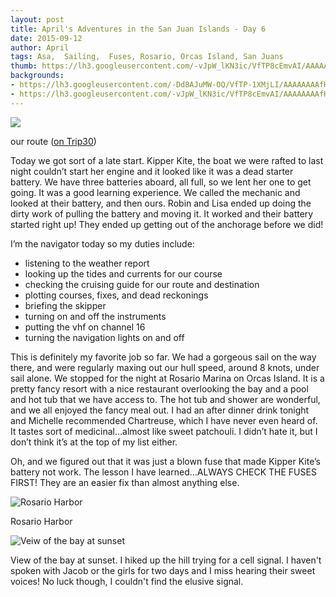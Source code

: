 ```yaml
---
layout: post
title: April's Adventures in the San Juan Islands - Day 6
date: 2015-09-12
author: April
tags: Asa,  Sailing,  Fuses, Rosario, Orcas Island, San Juans
thumb: https://lh3.googleusercontent.com/-vJpW_lKN3ic/VfTP8cEmvAI/AAAAAAAAfHI/_d1UM1lzlig/s640/blogger-image--955609819.jpg
backgrounds:
- https://lh3.googleusercontent.com/-Dd8AJuMW-OQ/VfTP-1XMjLI/AAAAAAAAfHQ/HNemZMdO4AM/s640/blogger-image--1914758250.jpg
- https://lh3.googleusercontent.com/-vJpW_lKN3ic/VfTP8cEmvAI/AAAAAAAAfHI/_d1UM1lzlig/s640/blogger-image--955609819.jpg
---
```


![](http://2.bp.blogspot.com/-fr8C5FnL3G4/VfTXdPiwuwI/AAAAAAAAFww/gRVdFNvCtPQ/s1600/Screen%2BShot%2B2015-09-12%2Bat%2B9.54.13%2BPM.png)

our route ([on Trip30](https://www.trip30.com/shared/2bb465cd-f04f-4483-96eb-6901c17836bf)) 

Today we got sort of a late start. Kipper Kite, the boat we were rafted to last night couldn’t start her engine and it looked like it was a dead starter battery. We have three batteries aboard, all full, so we lent her one to get going. It was a good learning experience. We called the mechanic and looked at their battery, and then ours. Robin and Lisa ended up doing the dirty work of pulling the battery and moving it. It worked and their battery started right up! They ended up getting out of the anchorage before we did!

I’m the navigator today so my duties include:
- listening to the weather report
- looking up the tides and currents for our course
- checking the cruising guide for our route and destination 
- plotting courses, fixes, and dead reckonings
- briefing the skipper
- turning on and off the instruments
- putting the vhf on channel 16
- turning the navigation lights on and off

This is definitely my favorite job so far.  We had a gorgeous sail on the way there, and were regularly maxing out our hull speed, around 8 knots, under sail alone. We stopped for the night at Rosario Marina on Orcas Island. It is a pretty fancy resort with a nice restaurant overlooking the bay and a pool and hot tub that we have access to. The hot tub and shower are wonderful, and we all enjoyed the fancy meal out. I had an after dinner drink tonight and Michelle recommended Chartreuse, which I have never even heard of. It tastes sort of medicinal…almost like sweet patchouli. I didn’t hate it, but I don’t think it’s at the top of my list either. 

Oh, and we figured out that it was just a blown fuse that made Kipper Kite’s battery not work. The lesson I have learned…ALWAYS CHECK THE FUSES FIRST! They are an easier fix than almost anything else. 

![Rosario Harbor](https://lh3.googleusercontent.com/-Dd8AJuMW-OQ/VfTP-1XMjLI/AAAAAAAAfHQ/HNemZMdO4AM/s640/blogger-image--1914758250.jpg)

Rosario Harbor

![Veiw of the bay at sunset](https://lh3.googleusercontent.com/-vJpW_lKN3ic/VfTP8cEmvAI/AAAAAAAAfHI/_d1UM1lzlig/s640/blogger-image--955609819.jpg)

View of the bay at sunset. I hiked up the hill trying for a cell signal. I haven't spoken with Jacob or the girls for two days and I miss hearing their sweet voices! No luck though, I couldn't find the elusive signal. 
